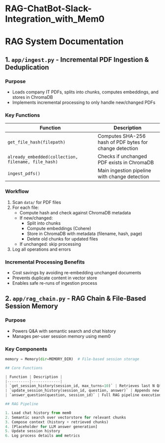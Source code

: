 # RAG-ChatBot-Slack-Integration_with_Mem0

# RAG System Documentation

## 1. `app/ingest.py` - Incremental PDF Ingestion & Deduplication

### Purpose
- Loads company IT PDFs, splits into chunks, computes embeddings, and stores in ChromaDB
- Implements incremental processing to only handle new/changed PDFs

### Key Functions
| Function | Description |
|----------|-------------|
| `get_file_hash(filepath)` | Computes SHA-256 hash of PDF bytes for change detection |
| `already_embedded(collection, filename, file_hash)` | Checks if unchanged PDF exists in ChromaDB |
| `ingest_pdfs()` | Main ingestion pipeline with change detection |

### Workflow
1. Scan `data/` for PDF files
2. For each file:
   - Compute hash and check against ChromaDB metadata
   - If new/changed:
     - Split into chunks
     - Compute embeddings (Cohere)
     - Store in ChromaDB with metadata (filename, hash, page)
     - Delete old chunks for updated files
   - If unchanged: skip processing
3. Log all operations and errors

### Incremental Processing Benefits
- Cost savings by avoiding re-embedding unchanged documents
- Prevents duplicate content in vector store
- Enables safe re-runs of ingestion process

## 2. `app/rag_chain.py` - RAG Chain & File-Based Session Memory

### Purpose
- Powers Q&A with semantic search and chat history
- Manages per-user session memory using mem0

### Key Components
```python
memory = Memory(dir=MEMORY_DIR)  # File-based session storage

## Core Functions

| Function | Description |
|----------|-------------|
| `get_session_history(session_id, max_turns=10)` | Retrieves last N Q&A pairs for context |
| `update_session_history(session_id, question, answer)` | Appends new interaction to history |
| `answer_question(question, session_id)` | Full RAG pipeline execution |

## RAG Pipeline

1. Load chat history from mem0
2. Semantic search over vectorstore for relevant chunks
3. Compose context (history + retrieved chunks)
4. [Placeholder for LLM answer generation]
5. Update session history
6. Log process details and metrics


